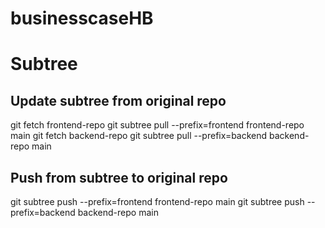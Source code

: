 # businesscaseHB

# Subtree

## Update subtree from original repo

git fetch frontend-repo
git subtree pull --prefix=frontend frontend-repo main
git fetch backend-repo
git subtree pull --prefix=backend backend-repo main

## Push from subtree to original repo

git subtree push --prefix=frontend frontend-repo main
git subtree push --prefix=backend backend-repo main
